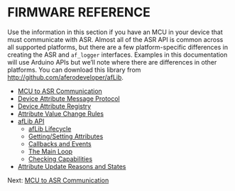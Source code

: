 # FIRMWARE REFERENCE

Use the information in this section if you have an MCU in your device that must communicate with ASR. Almost all of the ASR API is common across all supported platforms, but there are a few platform-specific differences in creating the ASR and `af_logger` interfaces. Examples in this documentation will use Arduino APIs but we’ll note where there are differences in other platforms. You can download this library from http://github.com/aferodeveloper/afLib.

- [MCU to ASR Communication](https://afero-devdocs.readthedocs.io/en/latest/MCUtoHachi)
- [Device Attribute Message Protocol](https://afero-devdocs.readthedocs.io/en/latest/AttrMsgProtocol)
- [Device Attribute Registry](https://afero-devdocs.readthedocs.io/en/latest/AttrRegistry)
- [Attribute Value Change Rules](https://afero-devdocs.readthedocs.io/en/latest/AttrChangeRules)
- [afLib API](https://afero-devdocs.readthedocs.io/en/latest/API-afLib)
    - [afLib Lifecycle](https://afero-devdocs.readthedocs.io/en/latest/afLibLifecycle)
    - [Getting/Setting Attributes](https://afero-devdocs.readthedocs.io/en/latest/afLibAttributes)
    - [Callbacks and Events](https://afero-devdocs.readthedocs.io/en/latest/afLibCallbacks)
    - [The Main Loop](https://afero-devdocs.readthedocs.io/en/latest/afLibLoop)
    - [Checking Capabilities](https://afero-devdocs.readthedocs.io/en/latest/afLibCapabilities)
- [Attribute Update Reasons and States](https://afero-devdocs.readthedocs.io/en/latest/PeripheralUpdates)

 Next: [MCU to ASR Communication](https://afero-devdocs.readthedocs.io/en/latest/MCUtoHachi)